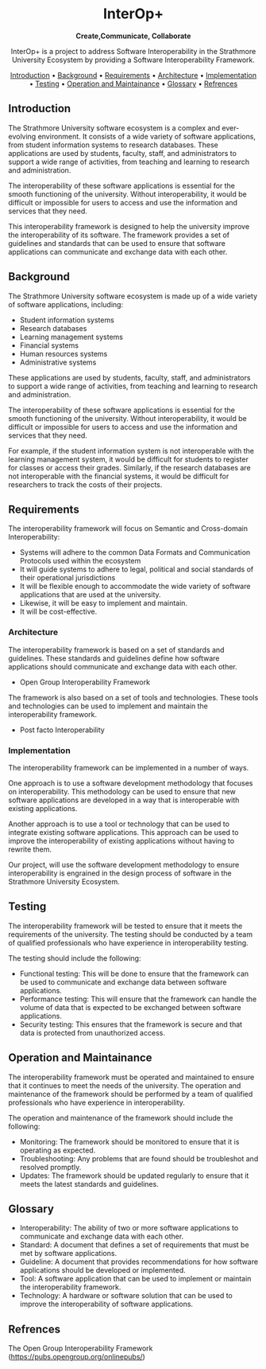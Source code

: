 <!-- markdownlint-configure-file {
  "MD013": {
    "code_blocks": false,
    "tables": false
  },
  "MD033": false,
  "MD041": false
} -->

<div align="center">

# InterOp+

**Create,Communicate, Collaborate**

InterOp+ is a project to address Software Interoperability in the Strathmore University Ecosystem by providing a Software Interoperability Framework.

[Introduction](#introduction) •
[Background](#background) •
[Requirements](#requirements) •
[Architecture](#architecture) •
[Implementation](#implementation) •
[Testing](#testing) •
[Operation and Maintainance](#operation-and-maintainance) •
[Glossary](#glossary) •
[Refrences](#refrences)

</div>

## Introduction

The Strathmore University software ecosystem is a complex and ever-evolving environment. It consists of a wide variety of software applications, from student information systems to research databases. These applications are used by students, faculty, staff, and administrators to support a wide range of activities, from teaching and learning to research and administration.

The interoperability of these software applications is essential for the smooth functioning of the university. Without interoperability, it would be difficult or impossible for users to access and use the information and services that they need.

This interoperability framework is designed to help the university improve the interoperability of its software. The framework provides a set of guidelines and standards that can be used to ensure that software applications can communicate and exchange data with each other.

## Background

The Strathmore University software ecosystem is made up of a wide variety of software applications, including:
- Student information systems
- Research databases
- Learning management systems
- Financial systems
- Human resources systems
- Administrative systems

These applications are used by students, faculty, staff, and administrators to support a wide range of activities, from teaching and learning to research and administration.

The interoperability of these software applications is essential for the smooth functioning of the university. Without interoperability, it would be difficult or impossible for users to access and use the information and services that they need.

For example, if the student information system is not interoperable with the learning management system, it would be difficult for students to register for classes or access their grades. Similarly, if the research databases are not interoperable with the financial systems, it would be difficult for researchers to track the costs of their projects.


## Requirements

The interoperability framework will focus on Semantic and Cross-domain Interoperability:
- Systems will adhere to the common Data Formats and Communication Protocols used within the ecosystem
- It will guide systems to adhere to legal, political and social standards of their operational jurisdictions
- It will be flexible enough to accommodate the wide variety of software applications that are used at the university.
- Likewise, it will be easy to implement and maintain.
- It will be cost-effective.

### Architecture

The interoperability framework is based on a set of standards and guidelines. These standards and guidelines define how software applications should communicate and exchange data with each other.
- Open Group Interoperability Framework

The framework is also based on a set of tools and technologies. These tools and technologies can be used to implement and maintain the interoperability framework.
- Post facto Interoperability

### Implementation

The interoperability framework can be implemented in a number of ways.

One approach is to use a software development methodology that focuses on interoperability. This methodology can be used to ensure that new software applications are developed in a way that is interoperable with existing applications.

Another approach is to use a tool or technology that can be used to integrate existing software applications. This approach can be used to improve the interoperability of existing applications without having to rewrite them.

Our project, will use the software development methodology to ensure interoperability is engrained in the design process of software in the Strathmore University Ecosystem.

## Testing

The interoperability framework will be tested to ensure that it meets the requirements of the university. The testing should be conducted by a team of qualified professionals who have experience in interoperability testing.

The testing should include the following:

- Functional testing: This will be done to ensure that the framework can be used to communicate and exchange data between software applications.
- Performance testing: This will ensure that the framework can handle the volume of data that is expected to be exchanged between software applications.
- Security testing: This ensures that the framework is secure and that data is protected from unauthorized access.

## Operation and Maintainance

The interoperability framework must be operated and maintained to ensure that it continues to meet the needs of the university. The operation and maintenance of the framework should be performed by a team of qualified professionals who have experience in interoperability.

The operation and maintenance of the framework should include the following:
- Monitoring: The framework should be monitored to ensure that it is operating as expected.
- Troubleshooting: Any problems that are found should be troubleshot and resolved promptly.
- Updates: The framework should be updated regularly to ensure that it meets the latest standards and guidelines.

## Glossary

- Interoperability: The ability of two or more software applications to communicate and exchange data with each other.
- Standard: A document that defines a set of requirements that must be met by software applications.
- Guideline: A document that provides recommendations for how software applications should be developed or implemented.
- Tool: A software application that can be used to implement or maintain the interoperability framework.
- Technology: A hardware or software solution that can be used to improve the interoperability of software applications.

## Refrences

The Open Group Interoperability Framework (https://pubs.opengroup.org/onlinepubs/)
